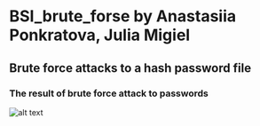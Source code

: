 # BSI_brute_forse by Anastasiia Ponkratova, Julia Migiel
## Brute force attacks to a hash password file

### The result of brute force attack to passwords

![alt text](https://github.com/s20488/BSI_brute_forse/blob/main/screenshot/decrypting_passwords.png?raw=true)
